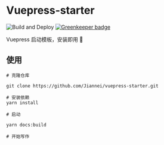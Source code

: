 # Vuepress-starter

![Build and Deploy](https://github.com/Jiannei/vuepress-starter/workflows/Build%20and%20Deploy/badge.svg?branch=master)
[![Greenkeeper badge](https://badges.greenkeeper.io/Jiannei/vuepress-starter.svg)](https://greenkeeper.io/)

Vuepress 启动模板，安装即用 :tada:

## 使用

```
# 克隆仓库

git clone https://github.com/Jiannei/vuepress-starter.git

# 安装依赖
yarn install

# 启动

yarn docs:build

# 开始写作
️
```